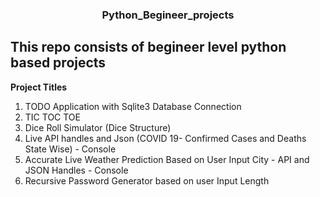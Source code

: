 <div align="center">


### Python_Begineer_projects

</div>

This repo consists of begineer level python based projects
---
**Project Titles**
1. TODO Application with Sqlite3 Database Connection
2. TIC TOC TOE
3. Dice Roll Simulator (Dice Structure)
4. Live API handles and Json (COVID 19- Confirmed Cases and Deaths State Wise) - Console
5. Accurate Live Weather Prediction Based on User Input City - API and JSON Handles - Console
6. Recursive Password Generator based on user Input Length
